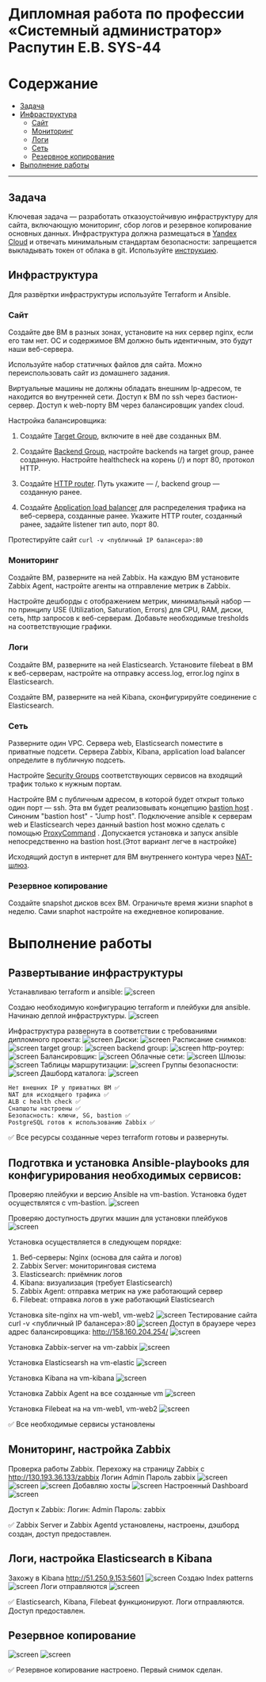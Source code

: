 
#  Дипломная работа по профессии «Системный администратор» Распутин Е.В. SYS-44

Содержание
==========
* [Задача](#Задача)
* [Инфраструктура](#Инфраструктура)
    * [Сайт](#Сайт)
    * [Мониторинг](#Мониторинг)
    * [Логи](#Логи)
    * [Сеть](#Сеть)
    * [Резервное копирование](#Резервное-копирование)
* [Выполнение работы](#Выполнение-работы)

---------

## Задача
Ключевая задача — разработать отказоустойчивую инфраструктуру для сайта, включающую мониторинг, сбор логов и резервное копирование основных данных. Инфраструктура должна размещаться в [Yandex Cloud](https://cloud.yandex.com/) и отвечать минимальным стандартам безопасности: запрещается выкладывать токен от облака в git. Используйте [инструкцию](https://cloud.yandex.ru/docs/tutorials/infrastructure-management/terraform-quickstart#get-credentials).

## Инфраструктура
Для развёртки инфраструктуры используйте Terraform и Ansible.  

### Сайт
Создайте две ВМ в разных зонах, установите на них сервер nginx, если его там нет. ОС и содержимое ВМ должно быть идентичным, это будут наши веб-сервера.

Используйте набор статичных файлов для сайта. Можно переиспользовать сайт из домашнего задания.

Виртуальные машины не должны обладать внешним Ip-адресом, те находится во внутренней сети. Доступ к ВМ по ssh через бастион-сервер. Доступ к web-порту ВМ через балансировщик yandex cloud.

Настройка балансировщика:

1. Создайте [Target Group](https://cloud.yandex.com/docs/application-load-balancer/concepts/target-group), включите в неё две созданных ВМ.

2. Создайте [Backend Group](https://cloud.yandex.com/docs/application-load-balancer/concepts/backend-group), настройте backends на target group, ранее созданную. Настройте healthcheck на корень (/) и порт 80, протокол HTTP.

3. Создайте [HTTP router](https://cloud.yandex.com/docs/application-load-balancer/concepts/http-router). Путь укажите — /, backend group — созданную ранее.

4. Создайте [Application load balancer](https://cloud.yandex.com/en/docs/application-load-balancer/) для распределения трафика на веб-сервера, созданные ранее. Укажите HTTP router, созданный ранее, задайте listener тип auto, порт 80.

Протестируйте сайт
`curl -v <публичный IP балансера>:80` 

### Мониторинг
Создайте ВМ, разверните на ней Zabbix. На каждую ВМ установите Zabbix Agent, настройте агенты на отправление метрик в Zabbix. 

Настройте дешборды с отображением метрик, минимальный набор — по принципу USE (Utilization, Saturation, Errors) для CPU, RAM, диски, сеть, http запросов к веб-серверам. Добавьте необходимые tresholds на соответствующие графики.

### Логи
Cоздайте ВМ, разверните на ней Elasticsearch. Установите filebeat в ВМ к веб-серверам, настройте на отправку access.log, error.log nginx в Elasticsearch.

Создайте ВМ, разверните на ней Kibana, сконфигурируйте соединение с Elasticsearch.

### Сеть
Разверните один VPC. Сервера web, Elasticsearch поместите в приватные подсети. Сервера Zabbix, Kibana, application load balancer определите в публичную подсеть.

Настройте [Security Groups](https://cloud.yandex.com/docs/vpc/concepts/security-groups) соответствующих сервисов на входящий трафик только к нужным портам.

Настройте ВМ с публичным адресом, в которой будет открыт только один порт — ssh.  Эта вм будет реализовывать концепцию  [bastion host]( https://cloud.yandex.ru/docs/tutorials/routing/bastion) . Синоним "bastion host" - "Jump host". Подключение  ansible к серверам web и Elasticsearch через данный bastion host можно сделать с помощью  [ProxyCommand](https://docs.ansible.com/ansible/latest/network/user_guide/network_debug_troubleshooting.html#network-delegate-to-vs-proxycommand) . Допускается установка и запуск ansible непосредственно на bastion host.(Этот вариант легче в настройке)

Исходящий доступ в интернет для ВМ внутреннего контура через [NAT-шлюз](https://yandex.cloud/ru/docs/vpc/operations/create-nat-gateway).

### Резервное копирование
Создайте snapshot дисков всех ВМ. Ограничьте время жизни snaphot в неделю. Сами snaphot настройте на ежедневное копирование.

# Выполнение работы

## Развертывание инфраструктуры
Устанавливаю terraform и ansible: 
![screen](/img/1.png)

Создаю необходимую конфигурацию terraform и плейбуки для ansible. 
Начинаю деплой инфраструктуры. 
![screen](/img/2.png)

Инфраструктура развернута в соответствии с требованиями дипломного проекта: 
![screen](/img/3.png)
Диски:
![screen](/img/4.png)
Расписание снимков:
![screen](/img/5.png)
target group:
![screen](/img/target-group.png)
backend group:
![screen](/img/backend-group.png)
http-роутер:
![screen](/img/http-router.png)
Балансировщик:
![screen](/img/ballancer.png)
Облачные сети:
![screen](/img/cloud-net.png)
Шлюзы:
![screen](/img/gateway-net.png)
Таблицы маршрутизации:
![screen](/img/route-table.png)
Группы безопасности:
![screen](/img/sec-group.png)
Дашборд каталога:
![screen](/img/dashboard1.png)

    Нет внешних IP у приватных ВМ ✅  
    NAT для исходящего трафика ✅  
    ALB с health check ✅  
    Снапшоты настроены ✅  
    Безопасность: ключи, SG, bastion ✅  
    PostgreSQL готов к использованию Zabbix ✅

✅ Все ресурсы созданные через terraform готовы и развернуты.


## Подготвка и установка Ansible-playbooks для конфигурирования необходимых сервисов:

Проверяю плейбуки и версию Ansible на vm-bastion. Установка будет осуществлятся с vm-bastion.
![screen](/img/ansver.png)

Проверяю доступность других машин для установки плейбуков 
![screen](/img/ansping.png)

Установка осуществляется в следующем порядке: 
1. Веб-серверы: Nginx (основа для сайта и логов)
2. Zabbix Server: мониторинговая система
3. Elasticsearch: приёмник логов
4. Kibana: визуализация (требует Elasticsearch)
5. Zabbix Agent: отправка метрик на уже работающий сервер
6. Filebeat: отправка логов в уже работающий Elasticsearch

Установка site-nginx на vm-web1, vm-web2
![screen](/img/nginx.png)
Тестирование сайта curl -v <публичный IP балансера>:80
![screen](/img/curl.png)
Доступ в браузере через адрес балансировщика: http://158.160.204.254/
![screen](/img/site.png)

Установка Zabbix-server на vm-zabbix
![screen](/img/zsplay.png)

Установка Elasticsearsh на vm-elastic
![screen](/img/elsticpb.png)

Установка Kibana на vm-kibana
![screen](/img/kibanapb.png)

Установка Zabbix Agent на все созданные vm
![screen](/img/zagetpb.png)

Установка Filebeat на на vm-web1, vm-web2
![screen](/img/fbpb.png)

✅ Все необходимые сервисы установлены 

## Мониторинг, настройка Zabbix

Проверка работы Zabbix. Перехожу на страницу Zabbix с http://130.193.36.133/zabbix
Логин Admin
Пароль zabbix
![screen](/img/Zabbix1.png)
![screen](/img/Zabbix2.png)
![screen](/img/Zabbix3.png)
Добавляю хосты
![screen](/img/Zabbix4.png)
Настроенный Dashboard
![screen](/img/Zabbix5.png)

Доступ к Zabbix:
Логин: Admin
Пароль: zabbix

✅ Zabbix Server и Zabbix Agentd установлены, настроены, дэшборд создан, доступ предоставлен.

## Логи, настройка Elasticsearch в Kibana

Захожу в Kibana http://51.250.9.153:5601
![screen](/img/Kib1.png)
Создаю Index patterns
![screen](/img/Kib2.png)
Логи отправляются
![screen](/img/Kib3.png)

✅ Elasticsearch, Kibana, Filebeat функционируют. Логи отправляются. Доступ предоставлен. 

## Резервное копирование

![screen](/img/bckp.png)
![screen](/img/bckp1.png)

✅ Резервное копирование настроено. Первый снимок сделан.

 


 










